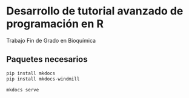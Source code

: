 # Desarrollo de tutorial avanzado de programación en R

Trabajo Fin de Grado en Bioquímica

## Paquetes necesarios
```bash
pip install mkdocs
pip install mkdocs-windmill

mkdocs serve
```